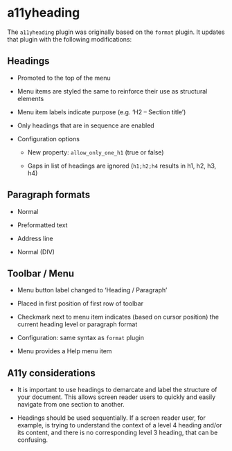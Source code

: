 # a11yheading

The `a11yheading` plugin was originally based on the `format` plugin.
It updates that plugin with the following modifications:

## Headings

* Promoted to the top of the menu

* Menu items are styled the same to reinforce their use as structural elements

* Menu item labels indicate purpose (e.g. ‘H2 – Section title’)

* Only headings that are in sequence are enabled

* Configuration options

  * New property: `allow_only_one_h1` (true or false)

  * Gaps in list of headings are ignored (`h1;h2;h4` results in h1, h2, h3, h4)

## Paragraph formats

* Normal

* Preformatted text

* Address line

* Normal (DIV)

## Toolbar / Menu

* Menu button label changed to ‘Heading / Paragraph’

* Placed in first position of first row of toolbar

* Checkmark next to menu item indicates (based on cursor position) the current
  heading level or paragraph format

* Configuration: same syntax as `format` plugin

* Menu provides a Help menu item

## A11y considerations

* It is important to use headings to demarcate and label the structure
  of your document. This allows screen reader users to quickly and easily
  navigate from one section to another.

* Headings should be used sequentially. If a screen reader user, for example,
  is trying to understand the context of a level 4 heading and/or its content,
  and there is no corresponding level 3 heading, that can be confusing.
